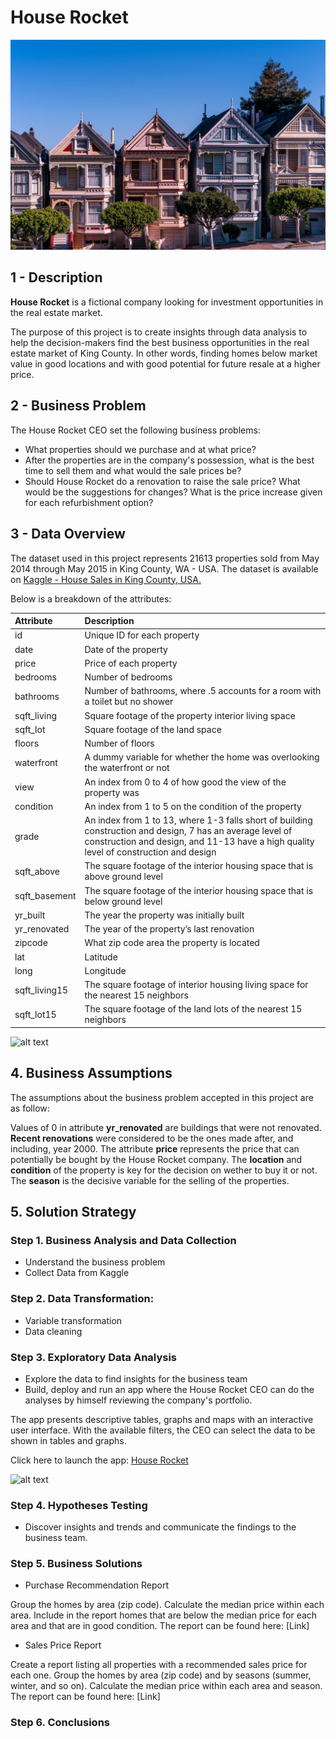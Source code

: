 # House Rocket
![alt text](https://github.com/velozo-oliveira/house_rocket/blob/main/real_estate1.jpg?raw=true)

## 1 - Description
**House Rocket** is a fictional company looking for investment opportunities in the real estate market.

The purpose of this project is to create insights through data analysis to help the decision-makers find the best business opportunities in the real estate market of King County. In other words, finding homes below market value in good locations and with good potential for future resale at a higher price.

## 2 - Business Problem
The House Rocket CEO set the following business problems:

* What properties should we purchase and at what price?
* After the properties are in the company's possession, what is the best time to sell them and what would the sale prices be?
* Should House Rocket do a renovation to raise the sale price? What would be the suggestions for changes? What is the price increase given for each refurbishment option?

## 3 - Data Overview
The dataset used in this project represents 21613 properties sold from May 2014 through May 2015 in King County, WA - USA. 
The dataset is available on [Kaggle - House Sales in King County, USA.](https://www.kaggle.com/harlfoxem/housesalesprediction)

Below is a breakdown of the attributes:

|Attribute  |Description|
| :--------- |:-----------|
|id	|Unique ID for each property |
|date|	Date of the property |
|price|	Price of each property |
|bedrooms	|Number of bedrooms|
|bathrooms|	Number of bathrooms, where .5 accounts for a room with a toilet but no shower|
|sqft_living|	Square footage of the property interior living space|
|sqft_lot	|Square footage of the land space|
|floors|	Number of floors|
|waterfront|	A dummy variable for whether the home was overlooking the waterfront or not|
|view	|An index from 0 to 4 of how good the view of the property was|
|condition	|An index from 1 to 5 on the condition of the property|
|grade	|An index from 1 to 13, where 1-3 falls short of building construction and design, 7 has an average level of construction and design, and 11-13 have a high quality level of construction and design|
|sqft_above	|The square footage of the interior housing space that is above ground level|
|sqft_basement|	The square footage of the interior housing space that is below ground level|
|yr_built	|The year the property was initially built|
|yr_renovated	|The year of the property’s last renovation|
|zipcode|	What zip code area the property is located|
|lat	|Latitude|
|long	|Longitude|
|sqft_living15|	The square footage of interior housing living space for the nearest 15 neighbors|
|sqft_lot15	|The square footage of the land lots of the nearest 15 neighbors|

![alt text](https://camo.githubusercontent.com/0c912b9ede0dbd707a80ac066851e25060a7a992e2ac25ca42f20c3c3e67135f/68747470733a2f2f696d672e736869656c64732e696f2f62616467652f4b6167676c652d3230424546463f7374796c653d666f722d7468652d6261646765266c6f676f3d4b6167676c65266c6f676f436f6c6f723d7768697465?raw=true)

## 4. Business Assumptions
The assumptions about the business problem accepted in this project are as follow:

Values of 0 in attribute **yr_renovated** are buildings that were not renovated.
**Recent renovations** were considered to be the ones made after, and including, year 2000.
The attribute **price** represents the price that can potentially be bought by the House Rocket company.
The **location** and **condition** of the property is key for the decision on wether to buy it or not.
The **season** is the decisive variable for the selling of the properties.

## 5. Solution Strategy

### Step 1. Business Analysis and Data Collection
* Understand the business problem
* Collect Data from Kaggle

### Step 2. Data Transformation:
* Variable transformation
* Data cleaning

### Step 3. Exploratory Data Analysis
* Explore the data to find insights for the business team
* Build, deploy and run an app where the House Rocket CEO can do the analyses by himself reviewing the company's portfolio. 

The app presents descriptive tables, graphs and maps with an interactive user interface. With the available filters, the CEO can select the data to be shown in tables and graphs.

Click here to launch the app: [House Rocket](https://analysis-dashboard-rocket.herokuapp.com/)

![alt text](https://camo.githubusercontent.com/d18f98a93a8ca015503870e592f96dbdf86f41048e9de1fbbbd4b2dcc7c456b1/68747470733a2f2f696d672e736869656c64732e696f2f62616467652f6865726f6b752d2532333433303039382e7376673f7374796c653d666f722d7468652d6261646765266c6f676f3d6865726f6b75266c6f676f436f6c6f723d7768697465)

### Step 4. Hypotheses Testing
* Discover insights and trends and communicate the findings to the business team.

### Step 5. Business Solutions
* Purchase Recommendation Report 

Group the homes by area (zip code). Calculate the median price within each area. Include in the report homes that are below the median price for each area and that are in good condition. The report can be found here: [Link]

* Sales Price Report

Create a report listing all properties with a recommended sales price for each one. Group the homes by area (zip code) and by seasons (summer, winter, and so on). Calculate the median price within each area and season. The report can be found here: [Link]

### Step 6. Conclusions
